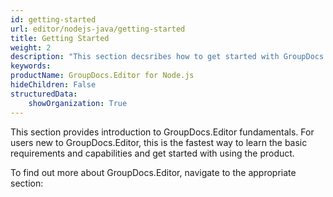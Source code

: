 ```yaml
---
id: getting-started
url: editor/nodejs-java/getting-started
title: Getting Started
weight: 2
description: "This section decsribes how to get started with GroupDocs.Editor for Node.js library"
keywords: 
productName: GroupDocs.Editor for Node.js
hideChildren: False
structuredData:
    showOrganization: True
---
```

This section provides introduction to GroupDocs.Editor fundamentals. For users new to GroupDocs.Editor, this is the fastest way to learn the basic requirements and capabilities and get started with using the product.

To find out more about GroupDocs.Editor, navigate to the appropriate section:
